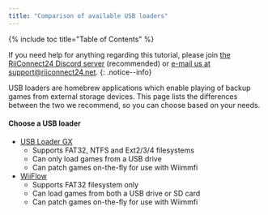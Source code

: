 ```yaml
---
title: "Comparison of available USB loaders"
---
```


{% include toc title="Table of Contents" %}

If you need help for anything regarding this tutorial, please join [the RiiConnect24 Discord server](https://discord.gg/b4Y7jfD) (recommended) or [e-mail us at support@riiconnect24.net](mailto:support@riiconnect24.net).
{: .notice--info}

USB loaders are homebrew applications which enable playing of backup games from external storage devices.
This page lists the differences between the two we recommend, so you can choose based on your needs.

#### Choose a USB loader

- [USB Loader GX](usbloadergx)<!-- This page sucks, it needs some pretty large changes -->
    * Supports FAT32, NTFS and Ext2/3/4 filesystems
    * Can only load games from a USB drive
    * Can patch games on-the-fly for use with Wiimmfi
- [WiiFlow](wiiflow) <!-- page not written yet -->
    * Supports FAT32 filesystem only <!-- I don't know if this is true, someone else please confirm -->
    * Can load games from both a USB drive or SD card
    * Can patch games on-the-fly for use with Wiimmfi
